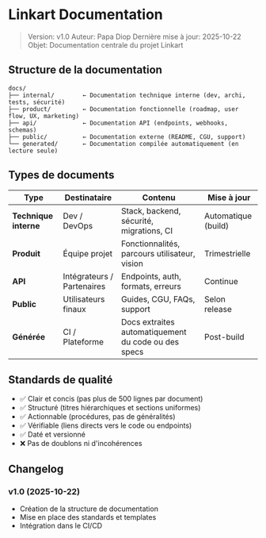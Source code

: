 # Linkart Documentation

> Version: v1.0 Auteur: Papa Diop Dernière mise à jour: 2025-10-22 Objet: Documentation centrale du
> projet Linkart

## Structure de la documentation

```
docs/
├── internal/        ← Documentation technique interne (dev, archi, tests, sécurité)
├── product/         ← Documentation fonctionnelle (roadmap, user flow, UX, marketing)
├── api/             ← Documentation API (endpoints, webhooks, schemas)
├── public/          ← Documentation externe (README, CGU, support)
└── generated/       ← Documentation compilée automatiquement (en lecture seule)
```

## Types de documents

| Type                  | Destinataire               | Contenu                                             | Mise à jour         |
| --------------------- | -------------------------- | --------------------------------------------------- | ------------------- |
| **Technique interne** | Dev / DevOps               | Stack, backend, sécurité, migrations, CI            | Automatique (build) |
| **Produit**           | Équipe projet              | Fonctionnalités, parcours utilisateur, vision       | Trimestrielle       |
| **API**               | Intégrateurs / Partenaires | Endpoints, auth, formats, erreurs                   | Continue            |
| **Public**            | Utilisateurs finaux        | Guides, CGU, FAQs, support                          | Selon release       |
| **Générée**           | CI / Plateforme            | Docs extraites automatiquement du code ou des specs | Post-build          |

## Standards de qualité

- ✅ Clair et concis (pas plus de 500 lignes par document)
- ✅ Structuré (titres hiérarchiques et sections uniformes)
- ✅ Actionnable (procédures, pas de généralités)
- ✅ Vérifiable (liens directs vers le code ou endpoints)
- ✅ Daté et versionné
- ❌ Pas de doublons ni d'incohérences

## Changelog

### v1.0 (2025-10-22)

- Création de la structure de documentation
- Mise en place des standards et templates
- Intégration dans le CI/CD
